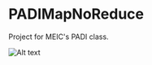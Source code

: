 # PADIMapNoReduce
Project for MEIC's PADI class.

![Alt text](http://i.imgur.com/DuMHYW0.jpg "Network topology")